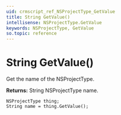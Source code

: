 ```yaml
---
uid: crmscript_ref_NSProjectType_GetValue
title: String GetValue()
intellisense: NSProjectType.GetValue
keywords: NSProjectType, GetValue
so.topic: reference
---
```


# String GetValue()

Get the name of the NSProjectType.

**Returns:** String NSProjectType name.

```crmscript
NSProjectType thing;
String name = thing.GetValue();
```

